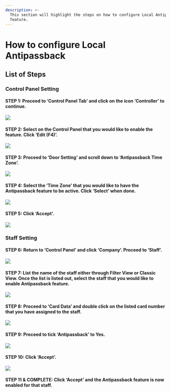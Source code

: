 ```yaml
---
description: >-
  This section will highlight the steps on how to configure Local Antipassback
  feature.
---
```


# How to configure Local Antipassback

## List of Steps

### Control Panel Setting

#### STEP 1: Proceed to ‘Control Panel Tab’ and click on the icon ‘Controller’ to continue.

![](../.gitbook/assets/untitled1a%20%287%29.png)



#### STEP 2: Select on the Control Panel that you would like to enable the feature. Click ‘Edit \(F4\)’.

![](../.gitbook/assets/untitled2%20%288%29.png)



#### STEP 3: Proceed to ‘Door Setting’ and scroll down to ‘Antipassback Time Zone’.

![](../.gitbook/assets/untitled3%20%286%29.png)



#### STEP 4: Select the ‘Time Zone’ that you would like to have the Antipassback feature to be active. Click ‘Select’ when done.

![](../.gitbook/assets/untitled4%20%287%29.png)



#### STEP 5: Click ‘Accept’.

![](../.gitbook/assets/untitled5%20%287%29.png)

### Staff Setting

#### STEP 6: Return to ‘Control Panel’ and click ‘Company’. Proceed to ‘Staff’.

![](../.gitbook/assets/untitled6%20%287%29.png)



#### STEP 7: List the name of the staff either through Filter View or Classic View. Once the list is listed out, select the staff that you would like to enable Antipassback feature.

![](../.gitbook/assets/untitled7%20%284%29.png)



#### STEP 8: Proceed to ‘Card Data’ and double click on the listed card number that you have assigned to the staff.

![](../.gitbook/assets/untitled8%20%282%29.png)



#### STEP 9: Proceed to tick ‘Antipassback’ to Yes.

![](../.gitbook/assets/untitled9%20%282%29.png)



#### STEP 10: Click ‘Accept’.

![](../.gitbook/assets/untitled11%20%281%29.png)

#### STEP 11 & COMPLETE: Click ‘Accept’ and the Antipassback feature is now enabled for that staff.



